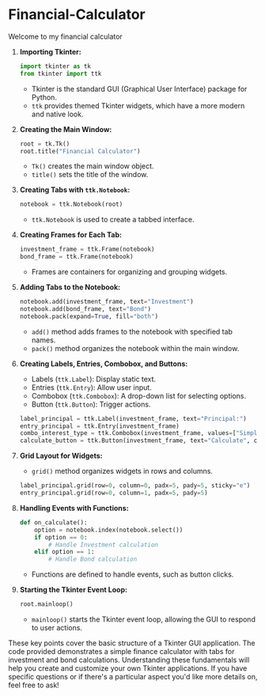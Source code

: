 # Financial-Calculator
Welcome to my financial calculator 


1. **Importing Tkinter:**
   ```python
   import tkinter as tk
   from tkinter import ttk
   ```
   - Tkinter is the standard GUI (Graphical User Interface) package for Python.
   - `ttk` provides themed Tkinter widgets, which have a more modern and native look.

2. **Creating the Main Window:**
   ```python
   root = tk.Tk()
   root.title("Financial Calculator")
   ```
   - `Tk()` creates the main window object.
   - `title()` sets the title of the window.

3. **Creating Tabs with `ttk.Notebook`:**
   ```python
   notebook = ttk.Notebook(root)
   ```
   - `ttk.Notebook` is used to create a tabbed interface.

4. **Creating Frames for Each Tab:**
   ```python
   investment_frame = ttk.Frame(notebook)
   bond_frame = ttk.Frame(notebook)
   ```
   - Frames are containers for organizing and grouping widgets.

5. **Adding Tabs to the Notebook:**
   ```python
   notebook.add(investment_frame, text="Investment")
   notebook.add(bond_frame, text="Bond")
   notebook.pack(expand=True, fill="both")
   ```
   - `add()` method adds frames to the notebook with specified tab names.
   - `pack()` method organizes the notebook within the main window.

6. **Creating Labels, Entries, Combobox, and Buttons:**
   - Labels (`ttk.Label`): Display static text.
   - Entries (`ttk.Entry`): Allow user input.
   - Combobox (`ttk.Combobox`): A drop-down list for selecting options.
   - Button (`ttk.Button`): Trigger actions.
   ```python
   label_principal = ttk.Label(investment_frame, text="Principal:")
   entry_principal = ttk.Entry(investment_frame)
   combo_interest_type = ttk.Combobox(investment_frame, values=["Simple", "Compound"])
   calculate_button = ttk.Button(investment_frame, text="Calculate", command=on_calculate)
   ```

7. **Grid Layout for Widgets:**
   - `grid()` method organizes widgets in rows and columns.
   ```python
   label_principal.grid(row=0, column=0, padx=5, pady=5, sticky="e")
   entry_principal.grid(row=0, column=1, padx=5, pady=5)
   ```

8. **Handling Events with Functions:**
   ```python
   def on_calculate():
       option = notebook.index(notebook.select())
       if option == 0:
           # Handle Investment calculation
       elif option == 1:
           # Handle Bond calculation
   ```
   - Functions are defined to handle events, such as button clicks.

9. **Starting the Tkinter Event Loop:**
   ```python
   root.mainloop()
   ```
   - `mainloop()` starts the Tkinter event loop, allowing the GUI to respond to user actions.

These key points cover the basic structure of a Tkinter GUI application. The code provided demonstrates a simple finance calculator with tabs for investment and bond calculations. Understanding these fundamentals will help you create and customize your own Tkinter applications. If you have specific questions or if there's a particular aspect you'd like more details on, feel free to ask!
